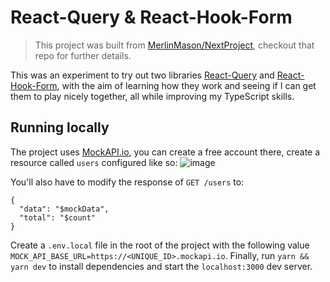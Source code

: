 # React-Query & React-Hook-Form

> This project was built from [MerlinMason/NextProject](https://github.com/MerlinMason/NextProject), checkout that repo for further details.

This was an experiment to try out two libraries [React-Query](https://react-query.tanstack.com) and [React-Hook-Form](https://react-hook-form.com), with the aim of learning how they work and seeing if I can get them to play nicely together, all while improving my TypeScript skills.

## Running locally
The project uses [MockAPI.io](https://mockapi.io), you can create a free account there, create a resource called `users` configured like so:
![image](https://user-images.githubusercontent.com/3215478/140415976-5ac9c4da-e2c5-4d56-aa23-b0858c88da14.png)

You'll also have to modify the response of `GET /users` to:
```
{
  "data": "$mockData",
  "total": "$count"
}
```
Create a `.env.local` file in the root of the project with the following value `MOCK_API_BASE_URL=https://<UNIQUE_ID>.mockapi.io`.
Finally, run `yarn && yarn dev` to install dependencies and start the `localhost:3000` dev server.
